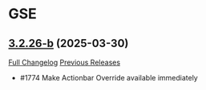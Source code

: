 # GSE

## [3.2.26-b](https://github.com/TimothyLuke/GSE-Advanced-Macro-Compiler/tree/3.2.26-b) (2025-03-30)
[Full Changelog](https://github.com/TimothyLuke/GSE-Advanced-Macro-Compiler/compare/3.2.26-a...3.2.26-b) [Previous Releases](https://github.com/TimothyLuke/GSE-Advanced-Macro-Compiler/releases)

- #1774 Make Actionbar Override available immediately  

